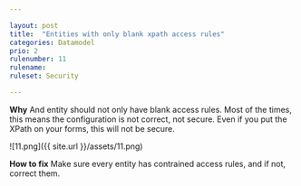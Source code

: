 ```yaml
---

layout: post
title:  "Entities with only blank xpath access rules"
categories: Datamodel
prio: 2
rulenumber: 11
rulename: 
ruleset: Security

---
```


**Why**
And entity should not only have blank access rules. Most of the times, this means the configuration is not correct, not secure. Even if you put the XPath on your forms, this will not be secure.

![11.png]({{ site.url }}/assets/11.png)

**How to fix**
Make sure every entity has contrained access rules, and if not, correct them.